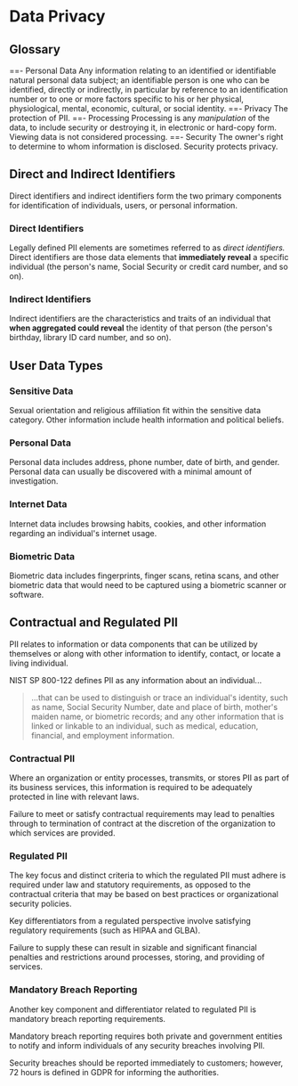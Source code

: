 # Data Privacy

## Glossary

==- Personal Data
Any information relating to an identified or identifiable natural personal data subject; an identifiable person is one who can be identified, directly or indirectly, in particular by reference to an identification number or to one or more factors specific to his or her physical, physiological, mental, economic, cultural, or social identity.
==- Privacy
The protection of PII.
==- Processing
Processing is any *manipulation* of the data, to include security or destroying it, in electronic or hard-copy form. Viewing data is not considered processing.
==- Security
The owner's right to determine to whom information is disclosed. Security protects privacy.

## Direct and Indirect Identifiers

Direct identifiers and indirect identifiers form the two primary components for identification of individuals, users, or personal information.

### Direct Identifiers

Legally defined PII elements are sometimes referred to as *direct identifiers.* Direct identifiers are those data elements that **immediately reveal** a specific individual \(the person's name, Social Security or credit card number, and so on\).

### Indirect Identifiers

Indirect identifiers are the characteristics and traits of an individual that **when aggregated could reveal** the identity of that person \(the person's birthday, library ID card number, and so on\).

## User Data Types

### Sensitive Data

Sexual orientation and religious affiliation fit within the sensitive data category. Other information include health information and political beliefs.

### Personal Data

Personal data includes address, phone number, date of birth, and gender. Personal data can usually be discovered with a minimal amount of investigation.

### Internet Data

Internet data includes browsing habits, cookies, and other information regarding an individual's internet usage.

### Biometric Data

Biometric data includes fingerprints, finger scans, retina scans, and other biometric data that would need to be captured using a biometric scanner or software.

## Contractual and Regulated PII

PII relates to information or data components that can be utilized by themselves or along with other information to identify, contact, or locate a living individual.

NIST SP 800-122 defines PII as any information about an individual...

> ...that can be used to distinguish or trace an individual's identity, such as name, Social Security Number, date and place of birth, mother's maiden name, or biometric records; and any other information that is linked or linkable to an individual, such as medical, education, financial, and employment information.

### Contractual PII

Where an organization or entity processes, transmits, or stores PII as part of its business services, this information is required to be adequately protected in line with relevant laws.

Failure to meet or satisfy contractual requirements may lead to penalties through to termination of contract at the discretion of the organization to which services are provided.

### Regulated PII

The key focus and distinct criteria to which the regulated PII must adhere is required under law and statutory requirements, as opposed to the contractual criteria that may be based on best practices or organizational security policies.

Key differentiators from a regulated perspective involve satisfying regulatory requirements \(such as HIPAA and GLBA\).

Failure to supply these can result in sizable and significant financial penalties and restrictions around processes, storing, and providing of services.

### Mandatory Breach Reporting

Another key component and differentiator related to regulated PII is mandatory breach reporting requirements.

Mandatory breach reporting requires both private and government entities to notify and inform individuals of any security breaches involving PII.

Security breaches should be reported immediately to customers; however, 72 hours is defined in GDPR for informing the authorities.

